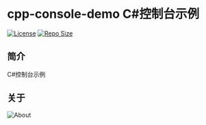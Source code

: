 # cpp-console-demo C#控制台示例

[![License](https://img.shields.io/github/license/ali1416/cpp-console-demo?label=License)](https://www.apache.org/licenses/LICENSE-2.0.txt)
[![Repo Size](https://img.shields.io/github/repo-size/ali1416/cpp-console-demo?label=Repo%20Size&color=success)](https://github.com/ALI1416/cpp-console-demo/archive/refs/heads/master.zip)

## 简介

C#控制台示例

## 关于

<object data="https://404z.cn/images/about.svg" style="max-width:100%;">
  <picture>
    <source media="(prefers-color-scheme: dark)" srcset="https://404z.cn/images/about.dark.svg">
    <img alt="About" src="https://404z.cn/images/about.light.svg">
  </picture>
</object>

